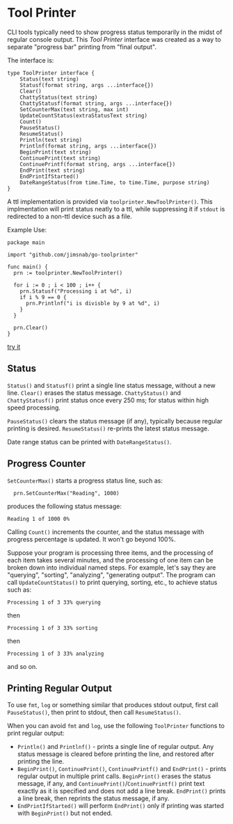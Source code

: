 # Tool Printer

CLI tools typically need to show progress status temporarily in the
midst of regular console output. This *Tool Printer* interface was created
as a way to separate "progress bar" printing from "final output".

The interface is:

```
type ToolPrinter interface {
	Status(text string)
	Statusf(format string, args ...interface{})
	Clear()
	ChattyStatus(text string)
	ChattyStatusf(format string, args ...interface{})
	SetCounterMax(text string, max int)
	UpdateCountStatus(extraStatusText string)
	Count()
	PauseStatus()
	ResumeStatus()
	Println(text string)
	Printlnf(format string, args ...interface{})
	BeginPrint(text string)
	ContinuePrint(text string)
	ContinuePrintf(format string, args ...interface{})
	EndPrint(text string)
	EndPrintIfStarted()
	DateRangeStatus(from time.Time, to time.Time, purpose string)
}
```

A ttl implementation is provided via `toolprinter.NewToolPrinter()`. This
implmentation will print status neatly to a ttl, while suppressing it if
`stdout` is redirected to a non-ttl device such as a file.

Example Use:

```
package main

import "github.com/jimsnab/go-toolprinter"

func main() {
  prn := toolprinter.NewToolPrinter()

  for i := 0 ; i < 100 ; i++ {
    prn.Statusf("Processing i at %d", i)
    if i % 9 == 0 {
      prn.Printlnf("i is divisble by 9 at %d", i)
    }
  }

  prn.Clear()
}
```

[try it](https://go.dev/play/p/A6FqtKDpG2S)

## Status
`Status()` and `Statusf()` print a single line status message, without a new line. `Clear()` erases the status message.
`ChattyStatus()` and `ChattyStatusf()` print status once every 250 ms; for status within high speed processing.

`PauseStatus()` clears the status message (if any), typically because regular printing is desired. `ResumeStatus()`
re-prints the latest status message.

Date range status can be printed with `DateRangeStatus()`.

## Progress Counter
`SetCounterMax()` starts a progress status line, such as:

```
  prn.SetCounterMax("Reading", 1000)
```
produces the following status message:
```
Reading 1 of 1000 0%
```

Calling `Count()` increments the counter, and the status message with progress percentage is updated. It won't go beyond
100%.

Suppose your program is processing three items, and the processing of each item takes several minutes, and
the processing of one item can be broken down into individual named steps. For example, let's say they are
"querying", "sorting", "analyzing", "generating output". The program can call `UpdateCountStatus()` to
print querying, sorting, etc., to achieve status such as:

```
Processing 1 of 3 33% querying
```
then
```
Processing 1 of 3 33% sorting
```
then
```
Processing 1 of 3 33% analyzing
```
and so on.

## Printing Regular Output
To use `fmt`, `log` or something similar that produces stdout output, first call `PauseStatus()`, then print to stdout, then
call `ResumeStatus()`.

When you can avoid `fmt` and `log`, use the following `ToolPrinter` functions to print regular output:

* `Println()` and `Printlnf()` - prints a single line of regular output. Any status message is cleared before printing the line,
  and restored after printing the line.
* `BeginPrint()`, `ContinuePrint()`, `ContinuePrintf()` and `EndPrint()` - prints regular output in multiple print calls.
  `BeginPrint()` erases the status message, if any, and `ContinuePrint()`/`ContinuePrintf()` print text exactly as it is
  specified and does not add a line break. `EndPrint()` prints a line break, then reprints the status message, if any.
* `EndPrintIfStarted()` will perform `EndPrint()` only if printing was started with `BeginPrint()` but not ended.

